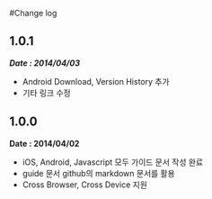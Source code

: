 #Change log

## 1.0.1

***Date : 2014/04/03***

* Android Download, Version History 추가
* 기타 링크 수정

## 1.0.0

**Date : 2014/04/02**

* iOS, Android, Javascript 모두 가이드 문서 작성 완료
* guide 문서 github의 markdown 문서를 활용
* Cross Browser, Cross Device 지원